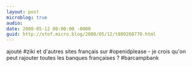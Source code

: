 ```yaml
---
layout: post
microblog: true
audio: 
date: 2008-05-12 00:00:00 -0000
guid: http://xtof.micro.blog/2008/05/12/t809268770.html
---
```

ajouté #ziki et d'autres sites français sur #openidplease - je crois qu'on peut rajouter toutes les banques françaises ? #barcampbank
